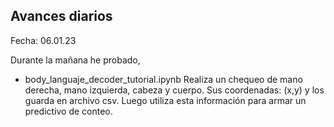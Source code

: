 ## Avances diarios

Fecha: 06.01.23

Durante la mañana he probado, 

* body_languaje_decoder_tutorial.ipynb
Realiza un chequeo de mano derecha, mano izquierda, cabeza y cuerpo. Sus coordenadas: (x,y) y los guarda en archivo csv.
Luego utiliza esta información para armar un predictivo de conteo.

